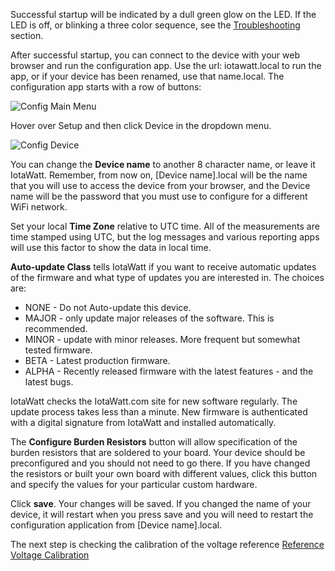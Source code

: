 Successful startup will be indicated by a dull green glow on the LED.  If the LED is off, or blinking a three color sequence, see the [Troubleshooting](https://github.com/boblemaire/IoTaWatt/wiki/Troubleshooting) section.

After successful startup, you can connect to the device with your web browser and run the configuration app. Use the url: iotawatt.local to run the app, or if your device has been renamed, use that name.local.  The configuration app starts with a row of buttons:

![Config Main Menu](https://screenshots.firefoxusercontent.com/images/322951fb-5bed-4bb1-b26d-c421b5e5a639.png)

Hover over Setup and then click Device in the dropdown menu.

![Config Device](https://screenshots.firefoxusercontent.com/images/57f11218-cf18-4b99-b343-5cfbdf8ce16f.png)

You can change the **Device name** to another 8 character name, or leave it IotaWatt.  Remember, from now on, [Device name].local will be the name that you will use to access the device from your browser, and the Device name will be the password that you must use to configure for a different WiFi network.

Set your local **Time Zone** relative to UTC time.  All of the measurements are time stamped using UTC, but the log messages and various reporting apps will use this factor to show the data in local time.

**Auto-update Class** tells IotaWatt if you want to receive automatic updates of the firmware and what type of updates you are interested in.  The choices are:

* NONE - Do not Auto-update this device.
* MAJOR - only update major releases of the software.  This is recommended.
* MINOR - update with minor releases.  More frequent but somewhat tested firmware.
* BETA - Latest production firmware.
* ALPHA - Recently released firmware with the latest features - and the latest bugs.

IotaWatt checks the IotaWatt.com site for new software regularly. The update process takes less than a minute. New firmware is authenticated with a digital signature from IotaWatt and installed automatically.

The **Configure Burden Resistors** button will allow specification of the burden resistors that are soldered to your board. Your device should be preconfigured and you should not need to go there.  If you have changed the resistors or built your own board with different values, click this button and specify the values for your particular custom hardware.

Click **save**. Your changes will be saved.   If you changed the name of your device, it will restart when you press save and you will need to restart the configuration application from [Device name].local.

The next step is checking the calibration of the voltage reference [Reference Voltage Calibration](https://github.com/boblemaire/IoTaWatt/wiki/Reference-Voltage-Calibration)